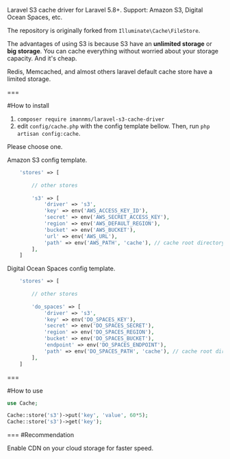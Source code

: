 Laravel S3 cache driver for Laravel 5.8+. Support: Amazon S3, Digital Ocean Spaces, etc.

The repository is originally forked from `Illuminate\Cache\FileStore`.

The advantages of using S3 is because S3 have an **unlimited storage** or **big storage**. You can cache everything without worried about your storage capacity. And it's cheap.

Redis, Memcached, and almost others laravel default cache store have a limited storage.

===

#How to install

1. `composer require imannms/laravel-s3-cache-driver`
2. edit `config/cache.php` with the config template bellow. Then, run `php artisan config:cache`.

Please choose one.

Amazon S3 config template.
```php
	'stores' => [
		
		// other stores
		
        's3' => [
            'driver' => 's3',
            'key' => env('AWS_ACCESS_KEY_ID'),
            'secret' => env('AWS_SECRET_ACCESS_KEY'),
            'region' => env('AWS_DEFAULT_REGION'),
            'bucket' => env('AWS_BUCKET'),
            'url' => env('AWS_URL'),
			'path' => env('AWS_PATH', 'cache'), // cache root directory, you can change it to suit your need
        ],
	]
```

Digital Ocean Spaces config template.
```php
	'stores' => [
	
		// other stores
	
		'do_spaces' => [
			'driver' => 's3',
			'key' => env('DO_SPACES_KEY'),
			'secret' => env('DO_SPACES_SECRET'),
			'region' => env('DO_SPACES_REGION'),
			'bucket' => env('DO_SPACES_BUCKET'),
			'endpoint' => env('DO_SPACES_ENDPOINT'),
			'path' => env('DO_SPACES_PATH', 'cache'), // cache root directory, you can change it to suit your need
		],
	]
```

===

#How to use

```php
use Cache;

Cache::store('s3')->put('key', 'value', 60*5);
Cache::store('s3')->get('key');

```

===
#Recommendation

Enable CDN on your cloud storage for faster speed.
